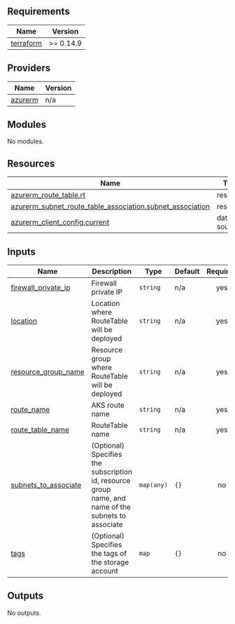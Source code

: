 <!-- BEGIN_TF_DOCS -->
## Requirements

| Name | Version |
|------|---------|
| <a name="requirement_terraform"></a> [terraform](#requirement\_terraform) | >= 0.14.9 |

## Providers

| Name | Version |
|------|---------|
| <a name="provider_azurerm"></a> [azurerm](#provider\_azurerm) | n/a |

## Modules

No modules.

## Resources

| Name | Type |
|------|------|
| [azurerm_route_table.rt](https://registry.terraform.io/providers/hashicorp/azurerm/latest/docs/resources/route_table) | resource |
| [azurerm_subnet_route_table_association.subnet_association](https://registry.terraform.io/providers/hashicorp/azurerm/latest/docs/resources/subnet_route_table_association) | resource |
| [azurerm_client_config.current](https://registry.terraform.io/providers/hashicorp/azurerm/latest/docs/data-sources/client_config) | data source |

## Inputs

| Name | Description | Type | Default | Required |
|------|-------------|------|---------|:--------:|
| <a name="input_firewall_private_ip"></a> [firewall\_private\_ip](#input\_firewall\_private\_ip) | Firewall private IP | `string` | n/a | yes |
| <a name="input_location"></a> [location](#input\_location) | Location where RouteTable will be deployed | `string` | n/a | yes |
| <a name="input_resource_group_name"></a> [resource\_group\_name](#input\_resource\_group\_name) | Resource group where RouteTable will be deployed | `string` | n/a | yes |
| <a name="input_route_name"></a> [route\_name](#input\_route\_name) | AKS route name | `string` | n/a | yes |
| <a name="input_route_table_name"></a> [route\_table\_name](#input\_route\_table\_name) | RouteTable name | `string` | n/a | yes |
| <a name="input_subnets_to_associate"></a> [subnets\_to\_associate](#input\_subnets\_to\_associate) | (Optional) Specifies the subscription id, resource group name, and name of the subnets to associate | `map(any)` | `{}` | no |
| <a name="input_tags"></a> [tags](#input\_tags) | (Optional) Specifies the tags of the storage account | `map` | `{}` | no |

## Outputs

No outputs.
<!-- END_TF_DOCS -->